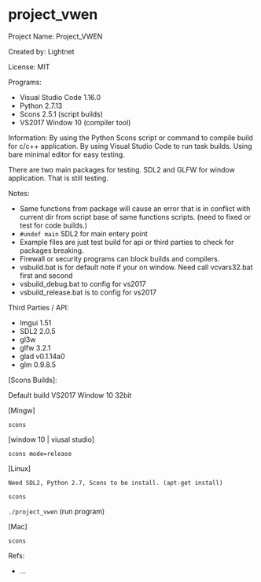 # project_vwen

Project Name: Project_VWEN

Created by: Lightnet

License: MIT

Programs:
 * Visual Studio Code 1.16.0
 * Python 2.7.13
  * Scons 2.5.1 (script builds)
 * VS2017 Window 10 (compiler tool)

Information: By using the Python Scons script or command to compile build for c/c++ application. By using Visual Studio Code to run task builds. Using bare minimal editor for easy testing.

There are two main packages for testing. SDL2 and GLFW for window application. That is still testing.

Notes:
 * Same functions from package will cause an error that is in conflict with current dir from script base of same functions scripts. (need to fixed or test for code builds.)
 * `#undef main` SDL2 for main entery point
 * Example files are just test build for api or third parties to check for packages breaking.
 * Firewall or security programs can block builds and compilers.
 * vsbuild.bat is for default note if your on window. Need call vcvars32.bat first and second
 * vsbuild_debug.bat to config for vs2017
 * vsbuild_release.bat is to config for vs2017

Third Parties / API:
 * Imgui 1.51
 * SDL2 2.0.5
 * gl3w
 * glfw 3.2.1
 * glad v0.1.14a0
 * glm 0.9.8.5


[Scons Builds]:

Default build VS2017 Window 10 32bit

[Mingw]

   `scons`

[window 10 | viusal studio]

   `scons mode=release`

[Linux]

    Need SDL2, Python 2.7, Scons to be install. (apt-get install)

   `scons` 

   `./project_vwen` (run program)

[Mac]

   `scons` 

Refs:
  * ...